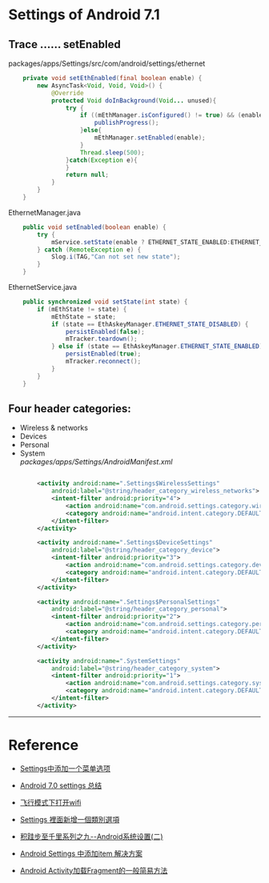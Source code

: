 # Settings of Android 7.1

## Trace ...... setEnabled
packages/apps/Settings/src/com/android/settings/ethernet
```java
    private void setEthEnabled(final boolean enable) {
        new AsyncTask<Void, Void, Void>() {
            @Override
            protected Void doInBackground(Void... unused){
                try {
                    if ((mEthManager.isConfigured() != true) && (enable == true)){
                        publishProgress();
                    }else{
                        mEthManager.setEnabled(enable);
                    }
                    Thread.sleep(500);
                }catch(Exception e){
                }
                return null;
            }
        }
    }
```
EthernetManager.java
```java
    public void setEnabled(boolean enable) {
        try {
            mService.setState(enable ? ETHERNET_STATE_ENABLED:ETHERNET_STATE_DISABLED);
        } catch (RemoteException e) {
            Slog.i(TAG,"Can not set new state");
        }
    }
```
EthernetService.java
```java
    public synchronized void setState(int state) {
        if (mEthState != state) {
            mEthState = state;
            if (state == EthAskeyManager.ETHERNET_STATE_DISABLED) {
                persistEnabled(false);
                mTracker.teardown();
            } else if (state == EthAskeyManager.ETHERNET_STATE_ENABLED){
                persistEnabled(true);
                mTracker.reconnect();
            }
        }
    }
```


## Four header categories:
* Wireless & networks
* Devices
* Personal 
* System  
_packages/apps/Settings/AndroidManifest.xml_
```xml

        <activity android:name=".Settings$WirelessSettings"
            android:label="@string/header_category_wireless_networks">
            <intent-filter android:priority="4">
                <action android:name="com.android.settings.category.wireless" />
                <category android:name="android.intent.category.DEFAULT" />
            </intent-filter>
        </activity>

        <activity android:name=".Settings$DeviceSettings"
            android:label="@string/header_category_device">
            <intent-filter android:priority="3">
                <action android:name="com.android.settings.category.device" />
                <category android:name="android.intent.category.DEFAULT" />
            </intent-filter>
        </activity>

        <activity android:name=".Settings$PersonalSettings"
            android:label="@string/header_category_personal">
            <intent-filter android:priority="2">
                <action android:name="com.android.settings.category.personal" />
                <category android:name="android.intent.category.DEFAULT" />
            </intent-filter>
        </activity>

        <activity android:name=".SystemSettings"
            android:label="@string/header_category_system">
            <intent-filter android:priority="1">
                <action android:name="com.android.settings.category.system" />
                <category android:name="android.intent.category.DEFAULT" />
            </intent-filter>
        </activity>


```
-------------------------------


Reference
=========

* [Settings中添加一个菜单选项](https://blog.csdn.net/qq_25804863/article/details/50229461)


* [Android 7.0 settings 总结](https://blog.csdn.net/w690333243/article/details/58603571)

* [飞行模式下打开wifi](https://blog.csdn.net/lfx_xianxian/article/details/50847455)

* [Settings 裡面新增一個類別選項](http://mf99coding.logdown.com/posts/175706-how-to-add-an-option-in-the-settings-page-along-with-a-switch)


* [积跬步至千里系列之九--Android系统设置(二)](https://blog.csdn.net/sdjzyuxinburen/article/details/50652003)

* [Android Settings 中添加item 解决方案](https://www.jianshu.com/p/5318da3aced4)

* [Android Activity加载Fragment的一般简易方法](https://blog.csdn.net/zhangphil/article/details/49942519)



